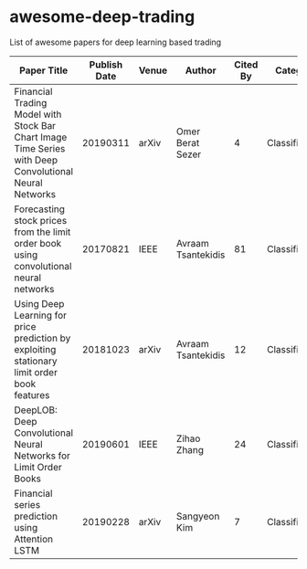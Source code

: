 # awesome-deep-trading

List of awesome papers for deep learning based trading

| Paper Title                                                                                            | Publish Date | Venue | Author             | Cited By | Category       | Model               | Data       |
| ------------------------------------------------------------------------------------------------------ | ------------ | ----- | ------------------ | -------- | -------------- | ------------------- | ---------- |
| Financial Trading Model with Stock Bar Chart Image Time Series with Deep Convolutional Neural Networks | 20190311     | arXiv | Omer Berat Sezer   | 4        | Classification | CNN                 | OHLCV      |
| Forecasting stock prices from the limit order book using convolutional neural networks                 | 20170821     | IEEE  | Avraam Tsantekidis | 81       | Classification | CNN                 | Order book |
| Using Deep Learning for price prediction by exploiting stationary limit order book features            | 20181023     | arXiv | Avraam Tsantekidis | 12       | Classification | CNN+LSTM            | Order book |
| DeepLOB: Deep Convolutional Neural Networks for Limit Order Books                                      | 20190601     | IEEE  | Zihao Zhang        | 24       | Classification | CNN+LSTM            | Order book |
| Financial series prediction using Attention LSTM                                                       | 20190228     | arXiv | Sangyeon Kim       | 7        | Classification | LSTM with attention | OHLCV      |
